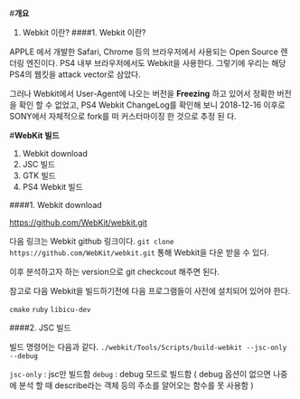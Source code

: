 #<strong>개요</strong>

1. Webkit 이란?
####1. Webkit 이란?

APPLE 에서 개발한 Safari, Chrome 등의 브라우저에서 사용되는 Open Source 렌더링 엔진이다. PS4 내부 브라우저에서도 Webkit을 사용한다. 그렇기에 우리는 해당 PS4의 웹킷을 attack vector로 삼았다.

그러나 Webkit에서 User-Agent에 나오는 버전을 <strong>Freezing</strong> 하고 있어서 정확한 버전을 확인 할 수 없었고, PS4 Webkit ChangeLog를 확인해 보니 2018-12-16 이후로 SONY에서 자체적으로 fork를 떠 커스터마이징 한 것으로 추정 된 다.

#<strong>WebKit 빌드</strong>
1. Webkit download
2. JSC 빌드
3. GTK 빌드
4. PS4 Webkit 빌드

####1. Webkit download

https://github.com/WebKit/webkit.git

다음 링크는 Webkit github 링크이다.
 `git clone https://github.com/WebKit/webkit.git` 통해 Webkit을 다운 받을 수 있다.

이후 분석하고자 하는 version으로 git checkcout 해주면 된다.

참고로 다음 Webkit을 빌드하기전에 다음 프로그램들이 사전에 설치되어 있어야 한다.

`cmake`
`ruby`
`libicu-dev`

####2. JSC 빌드

빌드 명령어는 다음과 같다.
`./webkit/Tools/Scripts/build-webkit --jsc-only --debug`

`jsc-only` : jsc만 빌드함
`debug` : debug 모드로 빌드함 ( debug 옵션이 없으면 나중에 분석 할 때 describe라는 객체 등의 주소를 알어오는 함수를 못 사용함 )
